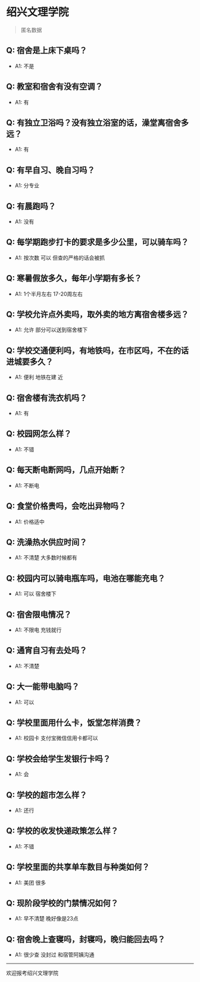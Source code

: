 # 绍兴文理学院
> 匿名数据
## Q: 宿舍是上床下桌吗？
- A1: 不是
## Q: 教室和宿舍有没有空调？
- A1: 有
## Q: 有独立卫浴吗？没有独立浴室的话，澡堂离宿舍多远？
- A1: 有
## Q: 有早自习、晚自习吗？
- A1: 分专业
## Q: 有晨跑吗？
- A1: 没有
## Q: 每学期跑步打卡的要求是多少公里，可以骑车吗？
- A1: 按次数 可以 但查的严格的话会被抓
## Q: 寒暑假放多久，每年小学期有多长？
- A1: 1个半月左右 17-20周左右
## Q: 学校允许点外卖吗，取外卖的地方离宿舍楼多远？
- A1: 允许 部分可以送到宿舍楼下
## Q: 学校交通便利吗，有地铁吗，在市区吗，不在的话进城要多久？
- A1: 便利 地铁在建  近
## Q: 宿舍楼有洗衣机吗？
- A1: 有
## Q: 校园网怎么样？
- A1: 不错
## Q: 每天断电断网吗，几点开始断？
- A1: 不断电
## Q: 食堂价格贵吗，会吃出异物吗？
- A1: 价格适中
## Q: 洗澡热水供应时间？
- A1: 不清楚 大多数时候都有
## Q: 校园内可以骑电瓶车吗，电池在哪能充电？
- A1: 可以 宿舍楼下
## Q: 宿舍限电情况？
- A1: 不限电 充钱就行
## Q: 通宵自习有去处吗？
- A1: 不清楚
## Q: 大一能带电脑吗？
- A1: 可以
## Q: 学校里面用什么卡，饭堂怎样消费？
- A1: 校园卡 支付宝微信信用卡都可以
## Q: 学校会给学生发银行卡吗？
- A1: 会
## Q: 学校的超市怎么样？
- A1: 还行
## Q: 学校的收发快递政策怎么样？
- A1: 不错
## Q: 学校里面的共享单车数目与种类如何？
- A1: 美团 很多
## Q: 现阶段学校的门禁情况如何？
- A1: 早不清楚 晚好像是23点
## Q: 宿舍晚上查寝吗，封寝吗，晚归能回去吗？
- A1: 很少查 没封过 和宿管阿姨沟通
***
欢迎报考绍兴文理学院